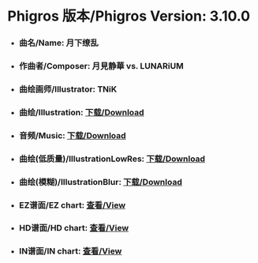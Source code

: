 
# Phigros 版本/Phigros Version:  3.10.0

- ### __曲名/Name:  月下缭乱__

- ### __作曲者/Composer:  月見静華 vs. LUNARiUM__

- ### __曲绘画师/Illustrator:  TNiK__

- ### __曲绘/Illustration:  [下载/Download](https://github.com/Po6647A/PAR/releases/download/3.10.0/1035.png)__

- ### __音频/Music:  [下载/Download](https://github.com/Po6647A/PAR/releases/download/3.10.0/1691.ogg)__

- ### __曲绘(低质量)/IllustrationLowRes:  [下载/Download](https://github.com/Po6647A/PAR/releases/download/3.10.0/1527.png)__

- ### __曲绘(模糊)/IllustrationBlur:  [下载/Download](https://github.com/Po6647A/PAR/releases/download/3.10.0/1281.png)__


- ### __EZ谱面/EZ chart:  [查看/View](./EZ.json/index.html)__

- ### __HD谱面/HD chart:  [查看/View](./HD.json/index.html)__

- ### __IN谱面/IN chart:  [查看/View](./IN.json/index.html)__
